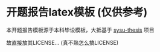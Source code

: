 # 开题报告latex模板 (仅供参考)

本开题报告模板源于本科毕设模板，大抵基于 [sysu-thesis](https://github.com/SYSU-SCC/sysu-thesis/blob/master/LICENSE) 项目

故直接放其LICENSE... (真不熟怎么搞LICENSE)
